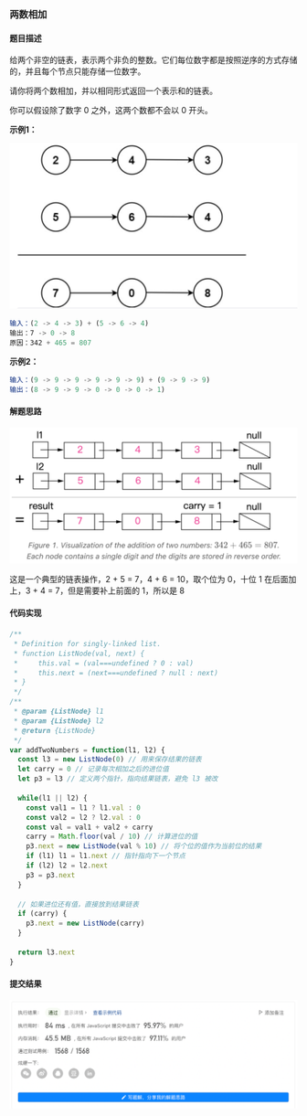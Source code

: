 ### 两数相加




#### 题目描述

给两个非空的链表，表示两个非负的整数。它们每位数字都是按照逆序的方式存储的，并且每个节点只能存储一位数字。

请你将两个数相加，并以相同形式返回一个表示和的链表。

你可以假设除了数字 0 之外，这两个数都不会以 0 开头。



**示例1：**

![](./example.png)

```js
输入：(2 -> 4 -> 3) + (5 -> 6 -> 4)
输出：7 -> 0 -> 8
原因：342 + 465 = 807
```



**示例2：**

```js
输入：(9 -> 9 -> 9 -> 9 -> 9 -> 9) + (9 -> 9 -> 9)
输出：(8 -> 9 -> 9 -> 0 -> 0 -> 0 -> 1)
```




#### 解题思路

![](./thinking.png)

这是一个典型的链表操作，2 + 5 = 7，4 + 6 = 10，取个位为 0，十位 1 在后面加上，3 + 4 = 7，但是需要补上前面的 1，所以是 8



#### 代码实现

```js
/**
 * Definition for singly-linked list.
 * function ListNode(val, next) {
 *     this.val = (val===undefined ? 0 : val)
 *     this.next = (next===undefined ? null : next)
 * }
 */
/**
 * @param {ListNode} l1
 * @param {ListNode} l2
 * @return {ListNode}
 */
var addTwoNumbers = function(l1, l2) {
  const l3 = new ListNode(0) // 用来保存结果的链表
  let carry = 0 // 记录每次相加之后的进位值
  let p3 = l3 // 定义两个指针，指向结果链表，避免 l3 被改

  while(l1 || l2) {
    const val1 = l1 ? l1.val : 0
    const val2 = l2 ? l2.val : 0
    const val = val1 + val2 + carry
    carry = Math.floor(val / 10) // 计算进位的值
    p3.next = new ListNode(val % 10) // 将个位的值作为当前位的结果
    if (l1) l1 = l1.next // 指针指向下一个节点
    if (l2) l2 = l2.next
    p3 = p3.next
  }

  // 如果进位还有值，直接放到结果链表
  if (carry) {
    p3.next = new ListNode(carry)
  }

  return l3.next
}
```



#### 提交结果

![](./result.png)

